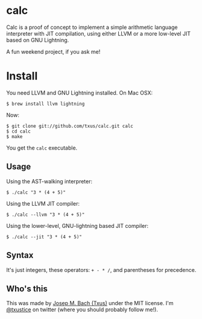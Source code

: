 # calc

Calc is a proof of concept to implement a simple arithmetic language
interpreter with JIT compilation, using either LLVM or a more low-level JIT
based on GNU Lightning.

A fun weekend project, if you ask me!

# Install

You need LLVM and GNU Lightning installed. On Mac OSX:

    $ brew install llvm lightning

Now:

    $ git clone git://github.com/txus/calc.git calc
    $ cd calc
    $ make

You get the `calc` executable.

## Usage

Using the AST-walking interpreter:

    $ ./calc "3 * (4 + 5)"

Using the LLVM JIT compiler:

    $ ./calc --llvm "3 * (4 + 5)"

Using the lower-level, GNU-lightning based JIT compiler:

    $ ./calc --jit "3 * (4 + 5)"

## Syntax

It's just integers, these operators: `+ - * /`, and parentheses for precedence.

## Who's this

This was made by [Josep M. Bach (Txus)](http://txustice.me) under the MIT
license. I'm [@txustice][twitter] on twitter (where you should probably follow
me!).

[twitter]: https://twitter.com/txustice